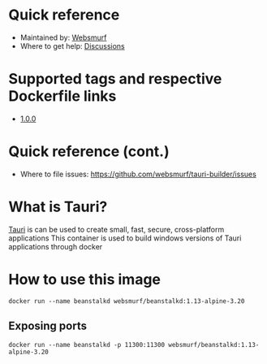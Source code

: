 # Quick reference

* Maintained by: [Websmurf](https://github.com/websmurf)
* Where to get help: [Discussions](https://github.com/websmurf/tauri-builder/discussions)

# Supported tags and respective Dockerfile links

* [1.0.0](https://github.com/websmurf/beanstalkd-docker/blob/main/Dockerfile)

# Quick reference (cont.)

* Where to file issues: https://github.com/websmurf/tauri-builder/issues

# What is Tauri?

[Tauri](https://tauri.app/) is can be used to create small, fast, secure, cross-platform applications
This container is used to build windows versions of Tauri applications through docker

# How to use this image

```
docker run --name beanstalkd websmurf/beanstalkd:1.13-alpine-3.20
````

## Exposing ports
```
docker run --name beanstalkd -p 11300:11300 websmurf/beanstalkd:1.13-alpine-3.20
```
